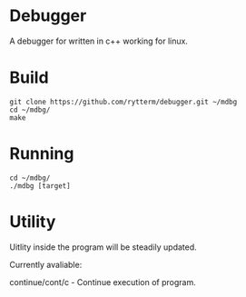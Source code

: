 # Debugger

A debugger for written in c++ working for linux.

# Build
```
git clone https://github.com/rytterm/debugger.git ~/mdbg
cd ~/mdbg/
make
```
# Running

```
cd ~/mdbg/
./mdbg [target]
```
# Utility

Uitlity inside the program will be steadily updated.

Currently avaliable:

continue/cont/c - Continue execution of program.
